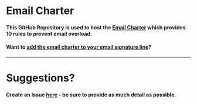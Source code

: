 # Email Charter
#### This GitHub Repository is used to host the [Email Charter](https://email-charter.github.io/home/) which provides 10 rules to prevent email overload.

#### Want to [add the email charter to your email signature line](https://email-charter.github.io/home/#add-to-email-signature)?

---

# Suggestions? 
#### Create an Issue [here](https://github.com/email-charter/home/issues) - be sure to provide as much detail as possible.
